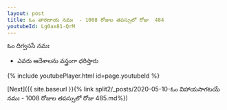 ```yaml
---
layout: post
title: ఓం తారణాయ నమః  - 1008 రోజుల తపస్సులో రోజు  484
youtubeId: Lg0ax81-QrM
---
```

 
 
 ఓం దిగ్వససే నమః  
 
 -  ఎవరు ఆదేశాలను వస్త్రంగా ధరిస్తారు 
 
  
 
  
 
 
 
 
 
 


{% include youtubePlayer.html id=page.youtubeId %}
 
[Next]({{ site.baseurl }}{% link  split2/_posts/2020-05-10-ఓం విహాయసాగటయే నమః  - 1008 రోజుల తపస్సులో రోజు  485.md%})
 
